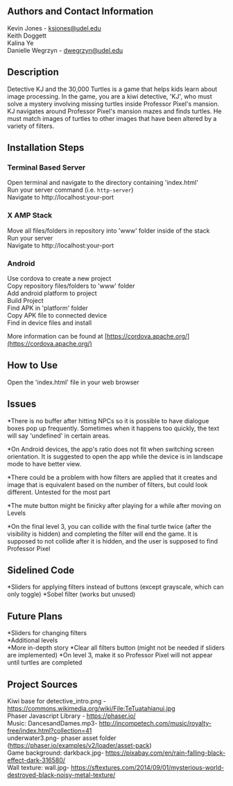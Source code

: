## Authors and Contact Information

Kevin Jones - ksjones@udel.edu  
Keith Doggett  
Kalina Ye  
Danielle Wegrzyn - dwegrzyn@udel.edu  

## Description
Detective KJ and the 30,000 Turtles is a game that helps kids learn about image processing. In the game, you are a kiwi detective, 'KJ', who must solve a mystery involving missing turtles inside Professor Pixel's mansion. KJ navigates around Professor Pixel's mansion mazes and finds turtles. He must match images of turtles to other images that have been altered by a  variety of filters.

## Installation Steps

### Terminal Based Server
Open terminal and navigate to the directory containing 'index.html'  
Run your server command (i.e. `http-server`)  
Navigate to http://localhost:your-port  

### X AMP Stack
Move all files/folders in repository into 'www' folder inside of the stack  
Run your server  
Navigate to http://localhost:your-port  

### Android
Use cordova to create a new project  
Copy repository files/folders to 'www' folder  
Add android platform to project  
Build Project  
Find APK in 'platform' folder  
Copy APK file to connected device  
Find in device files and install  

More information can be found at [https://cordova.apache.org/](https://cordova.apache.org/)  



## How to Use
Open the 'index.html' file in your web browser  

## Issues
*There is no buffer after hitting NPCs so it is possible to have dialogue boxes pop up frequently. Sometimes when it happens too quickly, the text will say 'undefined' in certain areas.

*On Android devices, the app's ratio does not fit when switching screen orientation. It is suggested to open the app while the device is in landscape mode to have better view.

*There could be a problem with how filters are applied that it creates and image that is equivalent based on the number of filters, but could look different. Untested for the most part

*The mute button might be finicky after playing for a while after moving on Levels

*On the final level 3, you can collide with the final turtle twice (after the visibility is hidden) and completing the filter will end the game. It is supposed to not collide after it is hidden, and the user is supposed to find Professor Pixel

## Sidelined Code
  *Sliders for applying filters instead of buttons (except grayscale, which can only toggle)
  *Sobel filter (works but unused)

## Future Plans
  *Sliders for changing filters  
  *Additional levels  
  *More in-depth story
  *Clear all filters button (might not be needed if sliders are implemented)
  *On level 3, make it so Professor Pixel will not appear until turtles are completed

## Project Sources
  Kiwi base for detective_intro.png - https://commons.wikimedia.org/wiki/File:TeTuatahianui.jpg  
  Phaser Javascript Library - https://phaser.io/  
  Music: DancesandDames.mp3- http://incompetech.com/music/royalty-free/index.html?collection=41  
  underwater3.png- phaser asset folder (https://phaser.io/examples/v2/loader/asset-pack)  
  Game background: darkback.jpg- https://pixabay.com/en/rain-falling-black-effect-dark-316580/  
  Wall texture: wall.jpg- https://sftextures.com/2014/09/01/mysterious-world-destroyed-black-noisy-metal-texture/  
